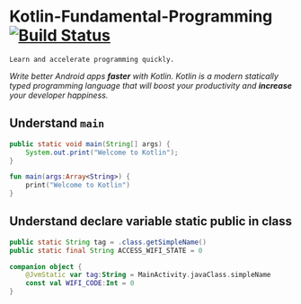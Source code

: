 # Kotlin-Fundamental-Programming [![Build Status](https://travis-ci.org/nomensa/jquery.hide-show.svg)](https://travis-ci.org/nomensa/jquery.hide-show.svg?branch=master)

   ```Learn and accelerate programming quickly.```

<p><i>Write better Android apps <b>faster</b> with Kotlin. Kotlin is a modern statically typed programming language that will boost your productivity and <b>increase</b> your developer happiness.</i></p>
  
## Understand `main`

```java
public static void main(String[] args) {
    System.out.print("Welcome to Kotlin");
}
```

```kt
fun main(args:Array<String>) {
    print("Welcome to Kotlin")
}
```

## Understand declare variable static public in class

```java
public static String tag = .class.getSimpleName()
public static final String ACCESS_WIFI_STATE = 0
```

```kt
companion object {
    @JvmStatic var tag:String = MainActivity.javaClass.simpleName
    const val WIFI_CODE:Int = 0
}
```
